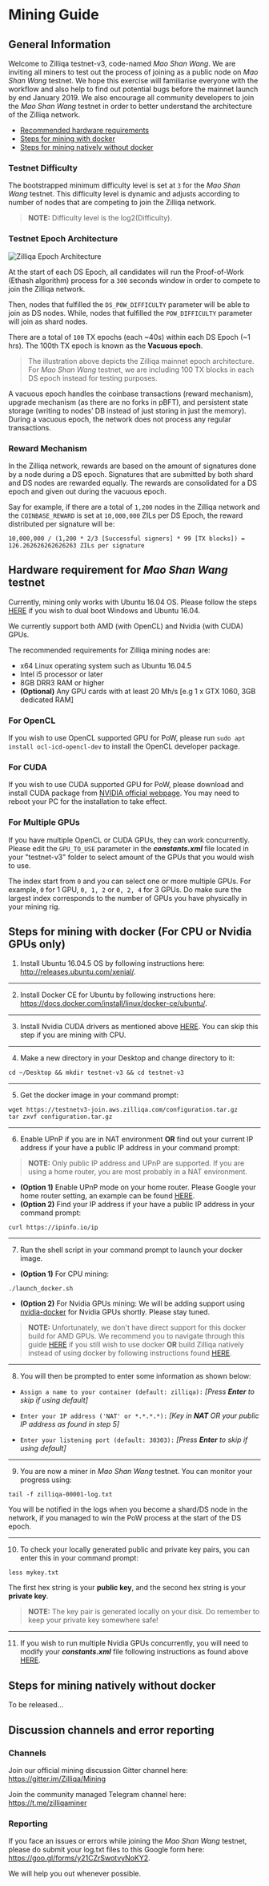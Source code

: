 # Mining Guide

## General Information
Welcome to Zilliqa testnet-v3, code-named _Mao Shan Wang_. We are inviting all miners to test out the process of joining as a public node on _Mao Shan Wang_ testnet. We hope this exercise will familiarise everyone with the workflow and also help to find out potential bugs before the mainnet launch by end January 2019. We also encourage all community developers to join the _Mao Shan Wang_ testnet in order to better understand the architecture of the Zilliqa network.

- [Recommended hardware requirements](#hardware-requirement-for-mao-shan-wang-testnet)
- [Steps for mining with docker](#steps-for-mining-with-docker-for-cpu-or-nvidia-gpus-only)
- [Steps for mining natively without docker](#steps-for-mining-natively-without-docker)

### Testnet Difficulty
The bootstrapped minimum difficulty level is set at `3` for the _Mao Shan Wang_ testnet. This difficulty level is dynamic and adjusts according to number of nodes that are competing to join the Zilliqa network.

>**NOTE:** Difficulty level is the log2(Difficulty).

### Testnet Epoch Architecture
![Zilliqa Epoch Architecture](https://i.ibb.co/hgY1j3r/Screenshot-2018-11-28-16-29-39.png)

At the start of each DS Epoch, all candidates will run the Proof-of-Work (Ethash algorithm) process for a `300` seconds window in order to compete to join the Zilliqa network.

Then, nodes that fulfilled the `DS_POW_DIFFICULTY` parameter will be able to join as DS nodes. While, nodes that fulfilled the `POW_DIFFICULTY` parameter will join as shard nodes.

There are a total of `100` TX epochs (each ~40s) within each DS Epoch (~1 hrs). The 100th TX epoch is known as the **Vacuous epoch**.
> The illustration above depicts the Zilliqa mainnet epoch architecture. For _Mao Shan Wang_ testnet, we are including 100 TX blocks in each DS epoch instead for testing purposes.

A vacuous epoch handles the coinbase transactions (reward mechanism), upgrade mechanism (as there are no forks in pBFT), and persistent state storage (writing to nodes’ DB instead of just storing in just the memory). During a vacuous epoch, the network does not process any regular transactions.

### Reward Mechanism
In the Zilliqa network, rewards are based on the amount of signatures done by a node during a DS epoch. Signatures that are submitted by both shard and DS nodes are rewarded equally. The rewards are consolidated for a DS epoch and given out during the vacuous epoch.

Say for example, if there are a total of `1,200` nodes in the Zilliqa network and the `COINBASE_REWARD` is set at `10,000,000` ZILs per DS Epoch, the reward distributed per signature will be:

`10,000,000 / (1,200 * 2/3 [Successful signers] * 99 [TX blocks]) = 126.262626262626263 ZILs per signature`

## Hardware requirement for _Mao Shan Wang_ testnet
Currently, mining only works with Ubuntu 16.04 OS. Please follow the steps [HERE](https://itsfoss.com/install-ubuntu-1404-dual-boot-mode-windows-8-81-uefi/) if you wish to dual boot Windows and Ubuntu 16.04.

We currently support both AMD (with OpenCL) and Nvidia (with CUDA) GPUs.

The recommended requirements for Zilliqa mining nodes are:
* x64 Linux operating system such as Ubuntu 16.04.5
* Intel i5 processor or later
* 8GB DRR3 RAM or higher
* **(Optional)** Any GPU cards with at least 20 Mh/s [e.g 1 x GTX 1060, 3GB dedicated RAM]


### For OpenCL

If you wish to use OpenCL supported GPU for PoW, please run `sudo apt install ocl-icd-opencl-dev` to install the OpenCL developer package.

### For CUDA

If you wish to use CUDA supported GPU for PoW, please download and install CUDA package from [NVIDIA official webpage](https://developer.nvidia.com/cuda-downloads). You may need to reboot your PC for the installation to take effect. 

### For Multiple GPUs

If you have multiple OpenCL or CUDA GPUs, they can work concurrently. Please edit the `GPU_TO_USE` parameter in the _**constants.xml**_ file located in your "testnet-v3" folder to select amount of the GPUs that you would wish to use. 

The index start from `0` and you can select one or more multiple GPUs. For example, `0` for 1 GPU, `0, 1, 2` or `0, 2, 4` for 3 GPUs. Do make sure the largest index corresponds to the number of GPUs you have physically in your mining rig.

## Steps for mining with docker (For CPU or Nvidia GPUs only)
1. Install Ubuntu 16.04.5 OS by following instructions here: http://releases.ubuntu.com/xenial/.
***

2. Install Docker CE for Ubuntu by following instructions here: https://docs.docker.com/install/linux/docker-ce/ubuntu/.
***

3. Install Nvidia CUDA drivers as mentioned above [HERE](#for-cuda). You can skip this step if you are mining with CPU.
***

4. Make a new directory in your Desktop and change directory to it:
```
cd ~/Desktop && mkdir testnet-v3 && cd testnet-v3
```
***

5. Get the docker image in your command prompt:
```
wget https://testnetv3-join.aws.zilliqa.com/configuration.tar.gz
tar zxvf configuration.tar.gz
```
***

6. Enable UPnP if you are in NAT environment **OR** find out your current IP address if your have a public IP address in your command prompt:
> **NOTE:** Only public IP address and UPnP are supported. If you are using a home router, you are most probably in a NAT environment.
* **(Option 1)** Enable UPnP mode on your home router. Please Google your home router setting, an example can be found [HERE](https://routerguide.net/how-to-enable-upnp-for-rt-ac66u/).
* **(Option 2)** Find your IP address if your have a public IP address in your command prompt:
```
curl https://ipinfo.io/ip
```
***

7. Run the shell script in your command prompt to launch your docker image.
* **(Option 1)** For CPU mining:
```
./launch_docker.sh
```
* **(Option 2)** For Nvidia GPUs mining: We will be adding support using [nvidia-docker](https://github.com/NVIDIA/nvidia-docker) for Nvidia GPUs shortly. Please stay tuned.

>**NOTE:** Unfortunately, we don't have direct support for this docker build for AMD GPUs. We recommend you to navigate through this guide [HERE](https://instinct.radeon.com/en/amd-deep-learning-stack-using-docker/) if you still wish to use docker **OR** build Zilliqa natively instead of using docker by following instructions found [HERE](#steps-for-mining-natively-without-docker).
***

8. You will then be prompted to enter some information as shown below:
* `Assign a name to your container (default: zilliqa):` _[Press **Enter** to skip if using default]_

* `Enter your IP address ('NAT' or *.*.*.*):` _[Key in **NAT** OR your public IP address as found in step 5]_

* `Enter your listening port (default: 30303):` _[Press **Enter** to skip if using default]_

***

9. You are now a miner in _Mao Shan Wang_ testnet. You can monitor your progress using:
```
tail -f zilliqa-00001-log.txt
``` 
You will be notified in the logs when you become a shard/DS node in the network, if you managed to win the PoW process at the start of the DS epoch.
***

10. To check your locally generated public and private key pairs, you can enter this in your command prompt:
```
less mykey.txt
```
The first hex string is your **public key**, and the second hex string is your **private key**.

>**NOTE:** The key pair is generated locally on your disk. Do remember to keep your private key somewhere safe!
***

11. If you wish to run multiple Nvidia GPUs concurrently, you will need to modify your _**constants.xml**_ file following instructions as found above [HERE](#for-multiple-gpus).

## Steps for mining natively without docker
To be released...

## Discussion channels and error reporting
### Channels
Join our official mining discussion Gitter channel here: https://gitter.im/Zilliqa/Mining

Join the community managed Telegram channel here: https://t.me/zilliqaminer

### Reporting
If you face an issues or errors while joining the _Mao Shan Wang_ testnet, please do submit your log.txt files to this Google form here: https://goo.gl/forms/y21CZrSwotvyNoKY2. 

We will help you out whenever possible.




